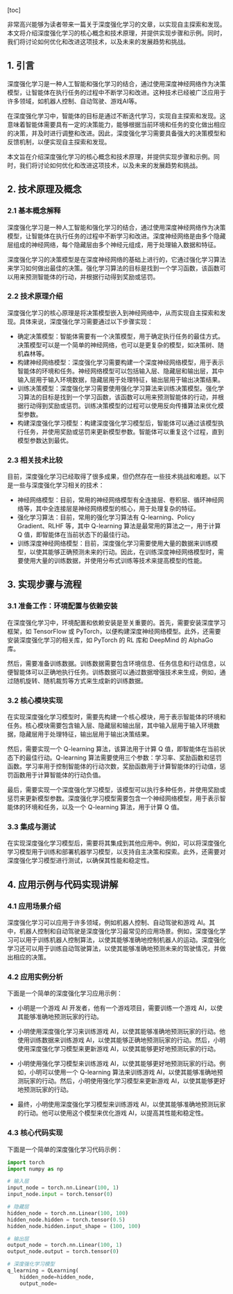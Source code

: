 
[toc]                    
                
                
非常高兴能够为读者带来一篇关于深度强化学习的文章，以实现自主探索和发现。本文将介绍深度强化学习的核心概念和技术原理，并提供实现步骤和示例。同时，我们将讨论如何优化和改进这项技术，以及未来的发展趋势和挑战。

## 1. 引言

深度强化学习是一种人工智能和强化学习的结合，通过使用深度神经网络作为决策模型，让智能体在执行任务的过程中不断学习和改进。这种技术已经被广泛应用于许多领域，如机器人控制、自动驾驶、游戏AI等。

在深度强化学习中，智能体的目标是通过不断迭代学习，实现自主探索和发现。这意味着智能体需要具有一定的决策能力，能够根据当前环境和任务的变化做出相应的决策，并及时进行调整和改进。因此，深度强化学习需要具备强大的决策模型和反馈机制，以便实现自主探索和发现。

本文旨在介绍深度强化学习的核心概念和技术原理，并提供实现步骤和示例。同时，我们将讨论如何优化和改进这项技术，以及未来的发展趋势和挑战。

## 2. 技术原理及概念

### 2.1 基本概念解释

深度强化学习是一种人工智能和强化学习的结合，通过使用深度神经网络作为决策模型，让智能体在执行任务的过程中不断学习和改进。深度神经网络是由多个隐藏层组成的神经网络，每个隐藏层由多个神经元组成，用于处理输入数据和特征。

深度强化学习的决策模型是在深度神经网络的基础上进行的，它通过强化学习算法来学习如何做出最佳的决策。强化学习算法的目标是找到一个学习函数，该函数可以用来预测智能体的行动，并根据行动得到奖励或惩罚。

### 2.2 技术原理介绍

深度强化学习的核心原理是将决策模型嵌入到神经网络中，从而实现自主探索和发现。具体来说，深度强化学习需要通过以下步骤实现：

- 确定决策模型：智能体需要有一个决策模型，用于确定执行任务的最佳方式。决策模型可以是一个简单的神经网络，也可以是更复杂的模型，如决策树、随机森林等。
- 构建神经网络模型：深度强化学习需要构建一个深度神经网络模型，用于表示智能体的环境和任务。神经网络模型可以包括输入层、隐藏层和输出层，其中输入层用于输入环境数据，隐藏层用于处理特征，输出层用于输出决策结果。
- 训练决策模型：深度强化学习需要使用强化学习算法来训练决策模型。强化学习算法的目标是找到一个学习函数，该函数可以用来预测智能体的行动，并根据行动得到奖励或惩罚。训练决策模型的过程可以使用反向传播算法来优化模型参数。
- 构建深度强化学习模型：构建深度强化学习模型后，智能体可以通过该模型执行任务，并使用奖励或惩罚来更新模型参数。智能体可以重复这个过程，直到模型参数达到最优。

### 2.3 相关技术比较

目前，深度强化学习已经取得了很多成果，但仍然存在一些技术挑战和难题。以下是一些与深度强化学习相关的技术：

- 神经网络模型：目前，常用的神经网络模型有全连接层、卷积层、循环神经网络等，其中全连接层是神经网络模型的核心，用于处理复杂的特征。
- 强化学习算法：目前，常用的强化学习算法有 Q-learning、Policy Gradient、RLHF 等，其中 Q-learning 算法是最常用的算法之一，用于计算 Q 值，即智能体在当前状态下的最佳行动。
- 训练深度神经网络模型：目前，深度强化学习需要使用大量的数据来训练模型，以使其能够正确预测未来的行动。因此，在训练深度神经网络模型时，需要使用大量的训练数据，并使用分布式训练等技术来提高模型的性能。

## 3. 实现步骤与流程

### 3.1 准备工作：环境配置与依赖安装

在深度强化学习中，环境配置和依赖安装是至关重要的。首先，需要安装深度学习框架，如 TensorFlow 或 PyTorch，以便构建深度神经网络模型。此外，还需要安装深度强化学习的相关库，如 PyTorch 的 RL 库和 DeepMind 的 AlphaGo 库。

然后，需要准备训练数据。训练数据需要包含环境信息、任务信息和行动信息，以便智能体可以正确地执行任务。训练数据可以通过数据增强技术来生成，例如，通过随机旋转、随机裁剪等方式来生成新的训练数据。

### 3.2 核心模块实现

在实现深度强化学习模型时，需要先构建一个核心模块，用于表示智能体的环境和任务。核心模块需要包含输入层、隐藏层和输出层，其中输入层用于输入环境数据，隐藏层用于处理特征，输出层用于输出决策结果。

然后，需要实现一个 Q-learning 算法，该算法用于计算 Q 值，即智能体在当前状态下的最佳行动。Q-learning 算法需要使用三个参数：学习率、奖励函数和惩罚函数。学习率用于控制智能体的行动次数，奖励函数用于计算智能体的行动值，惩罚函数用于计算智能体的行动负值。

最后，需要实现一个深度强化学习模型，该模型可以执行多种任务，并使用奖励或惩罚来更新模型参数。深度强化学习模型需要包含一个神经网络模型，用于表示智能体的环境和任务，以及一个 Q-learning 算法，用于计算 Q 值。

### 3.3 集成与测试

在实现深度强化学习模型后，需要将其集成到其他应用中。例如，可以将深度强化学习模型用于训练和部署机器学习模型，以支持自主决策和探索。此外，还需要对深度强化学习模型进行测试，以确保其性能和稳定性。

## 4. 应用示例与代码实现讲解

### 4.1 应用场景介绍

深度强化学习可以应用于许多领域，例如机器人控制、自动驾驶和游戏 AI。其中，机器人控制和自动驾驶是深度强化学习最常见的应用场景。例如，深度强化学习可以用于训练机器人控制算法，以使其能够准确地控制机器人的运动。深度强化学习还可以用于训练自动驾驶算法，以使其能够准确地预测未来的驾驶情况，并做出相应的决策。

### 4.2 应用实例分析

下面是一个简单的深度强化学习应用示例：

- 小明是一个游戏 AI 开发者，他有一个游戏项目，需要训练一个游戏 AI，以使其能够准确地预测玩家的行动。
- 小明使用深度强化学习来训练游戏 AI，以使其能够准确地预测玩家的行动。他使用训练数据来训练游戏 AI，以使其能够正确地预测玩家的行动。然后，小明使用深度强化学习模型来更新游戏 AI，以使其能够更好地预测玩家的行动。

- 小明使用强化学习模型来训练游戏 AI，以使其能够更好地预测玩家的行动。例如，小明可以使用一个 Q-learning 算法来训练游戏 AI，以使其能够准确地预测玩家的行动。然后，小明使用强化学习模型来更新游戏 AI，以使其能够更好地预测玩家的行动。
- 最终，小明使用深度强化学习模型来训练游戏 AI，以使其能够准确地预测玩家的行动。他可以使用这个模型来优化游戏 AI，以提高其性能和稳定性。

### 4.3 核心代码实现

下面是一个简单的深度强化学习代码示例：

```python
import torch
import numpy as np

# 输入层
input_node = torch.nn.Linear(100, 1)
input_node.input = torch.tensor(0)

# 隐藏层
hidden_node = torch.nn.Linear(100, 100)
hidden_node.hidden = torch.tensor(0.5)
hidden_node.hidden.input_shape = (100, 100)

# 输出层
output_node = torch.nn.Linear(100, 1)
output_node.output = torch.tensor(0)

# 深度强化学习模型
q_learning = QLearning(
    hidden_node=hidden_node,
    output_node=

